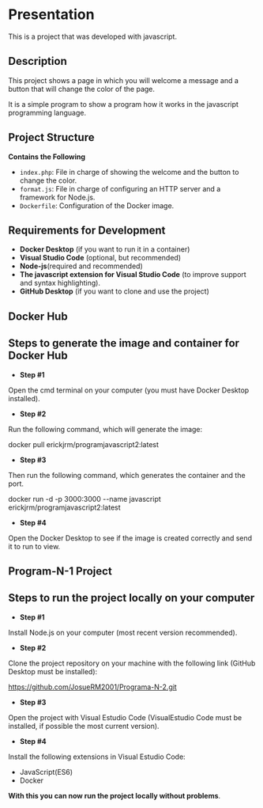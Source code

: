 # Presentation
This is a project that was developed with javascript.

## Description
This project shows a page in which you will welcome a message and a button that will change the color of the page.

It is a simple program to show a program how it works in the javascript programming language.

## Project Structure
**Contains the Following**
- `index.php`: File in charge of showing the welcome and the button to change the color.
- `format.js`: File in charge of configuring an HTTP server and a framework for Node.js.
- `Dockerfile`: Configuration of the Docker image.

## Requirements for Development
- **Docker Desktop** (if you want to run it in a container)
- **Visual Studio Code** (optional, but recommended)
- **Node-js**(required and recommended)
- **The javascript extension for Visual Studio Code** (to improve support and syntax highlighting).
- **GitHub Desktop** (if you want to clone and use the project)

## Docker Hub
## Steps to generate the image and container for Docker Hub
- **Step #1**

Open the cmd terminal on your computer (you must have Docker Desktop installed).

- **Step #2**

Run the following command, which will generate the image:

docker pull erickjrm/programjavascript2:latest

- **Step #3**

Then run the following command, which generates the container and the port.

docker run -d -p 3000:3000 --name javascript erickjrm/programjavascript2:latest

- **Step #4**

Open the Docker Desktop to see if the image is created correctly and send it to run to view.

## Program-N-1 Project
## Steps to run the project locally on your computer
- **Step #1**

Install Node.js on your computer (most recent version recommended).

- **Step #2**

Clone the project repository on your machine with the following link (GitHub Desktop must be installed):

https://github.com/JosueRM2001/Programa-N-2.git

- **Step #3**

Open the project with Visual Estudio Code (VisualEstudio Code must be installed, if possible the most current version).

- **Step #4**

Install the following extensions in Visual Estudio Code:

- JavaScript(ES6)
- Docker

**With this you can now run the project locally without problems**.
